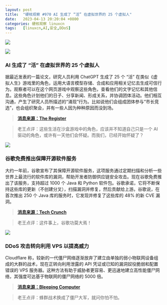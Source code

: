 ```yaml
---
layout: post
title:	"硬核观察 #970 AI 生成了 “活” 在虚拟世界的 25 个虚拟人"
date:	2023-04-13 20:20:04 +0800 
categories:	硬核观察 linuxcn 
tags:	[linuxcn,AI,安全,DDoS]
---
```



![](/Asserts/Images//attachment/album/202304/13/201902gxb8ml980b8z9kzg.jpg)


![](/Asserts/Images//attachment/album/202304/13/201911ha22jayddsknjp2d.jpg)


### AI 生成了 “活” 在虚拟世界的 25 个虚拟人


据最近发表的一篇论文，研究人员利用 ChatGPT 生成了 25 个 “活” 在类似《虚拟人生》游戏里的角色，运用大语言模型存储、合成和应用相关记忆去生成可信行为。观察者可以在这个网页游戏中观察这些角色，查看他们的文字记忆和其他信息。这些角色计划他们的日子、分享新闻、形成关系，并协调团体活动。他们相互沟通，产生了研究人员所描述的“涌现”行为。比如说他们会组成团体参与“市长竞选”，也会组织聚会，并有一些人因为种种原因而没到场。



> 
> **[消息来源：The Register](https://www.theregister.com/2023/04/11/sims_ai_generation/)**
> 
> 
> 



> 
> 老王点评：这些生活在沙盒游戏中的角色，应该并不知道自己只是一个 AI 驱动的角色，或许有一天他们会怀疑。而我们，已经开始怀疑了？
> 
> 
> 


![](/Asserts/Images//attachment/album/202304/13/201923is1gbg69oz9b0m1z.jpg)


### 谷歌免费推出保障开源软件服务


大约一年前，谷歌宣布了其保障开源软件服务，这项服务通过定期扫描和分析一些世界上最流行的软件库的漏洞，帮助开发者防御供应链安全攻击。现在谷歌免费推出了该服务，支持超过 1000 个 Java 和 Python 软件包。谷歌承诺，它将不断保持这些库的更新（不创建分叉），扫描漏洞并修复，然后贡献给上游。谷歌说，在首次推出 250 个 Java 库的服务时，它发现并修复了这些库的 48% 的新 CVE 漏洞。



> 
> **[消息来源：Tech Crunch](https://techcrunch.com/2023/04/12/improving-software-supply-chain-security-googles-free-assured-open-source-software-service-hits-ga/)**
> 
> 
> 



> 
> 老王点评：这件事上，谷歌功莫大焉！
> 
> 
> 


![](/Asserts/Images//attachment/album/202304/13/201941i7y7422r7lrl5la5.jpg)


### DDoS 攻击转向利用 VPS 以提高威力


Cloudflare 称，较新的一代僵尸网络逐渐放弃了建立由单独的弱小物联网设备组成的大群的战术，现在正转向利用泄露的 API 凭证或已知的漏洞奴役脆弱和配置错误的 VPS 服务器。这种方法有助于威胁者更容易、更迅速地建立高性能僵尸网络，其强度可达基于物联网的僵尸网络的 5000 倍。



> 
> **[消息来源：Bleeping Computer](https://www.bleepingcomputer.com/news/security/ddos-attacks-shifting-to-vps-infrastructure-for-increased-power/)**
> 
> 
> 



> 
> 老王点评：蜂群战术换成了僵尸大军，就问你怕不怕。
> 
> 
>
